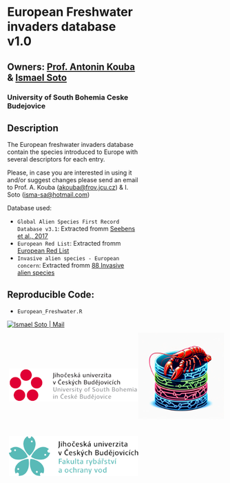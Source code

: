 <img align="right" src="icons/database.png" width="200" style="margin-top: 800px">

# European Freshwater invaders database v1.0
## Owners: <a href="https://www.jcu.cz/en/university/staff/person?identita=KOUBA_Antonin_32859">Prof. Antonin Kouba</a> & <a href="https://www.researchgate.net/profile/Ismael-Soto-4">Ismael Soto</a>

### University of South Bohemia Ceske Budejovice

## Description
The European freshwater invaders database contain the species introduced to Europe with several descriptors for each entry.

Please, in case you are interested in using it and/or suggest changes please send an email to Prof. A. Kouba (akouba@frov.jcu.cz) & I. Soto (isma-sa@hotmail.com)


Database used:
- `Global Alien Species First Record Database v3.1`: Extracted fromm [Seebens et al., 2017](https://www.nature.com/articles/ncomms14435)
- `European Red List`: Extracted fromm [European Red List](https://www.eea.europa.eu/data-and-maps/data/european-red-lists-2/european-red-list/european-red-list-xls-files)    
- `Invasive alien species - European concern`: Extracted fromm [88 Invasive alien species](https://environment.ec.europa.eu/topics/nature-and-biodiversity/invasive-alien-species_en)


## Reproducible Code:
- <code>European_Freshwater.R</code>

[<img target="_blank" alt="Ismael Soto | Mail" width="90px" height="30" src="https://img.shields.io/badge/Gmail-D14836?style=for-the-badge&logo=gmail&logoColor=white" />][mail] 

[mail]: mailto:isma-sa@hotmail.com



<img align="right" src="icons/Logo_(with_name)_of_University_of_South_Bohemia.svg (2).png" width="300" style="margin-top: 80px">                                                                                    
 <img align="right" src="icons/descarga (2).png" width="300" style="margin-top: 80px">
